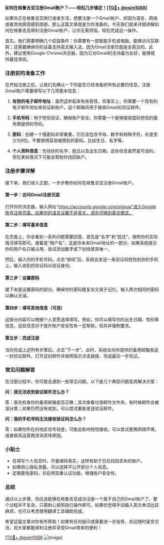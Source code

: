 **如何在格鲁吉亚注册Gmail账户？——轻松几步搞定！[[TG💪+ @esim1088](https://t.me/s/esim1088)]**

如果你正在格鲁吉亚旅行或者生活，想要注册一个Gmail账户，却因为语言、网络或者其他原因感到困惑，那么这篇文章就是为你准备的。今天我们就来详细讲解如何在格鲁吉亚顺利注册Gmail账户，让你无需烦恼，轻松完成这一操作。

首先，我们需要明确几个前提条件：你需要有一部智能手机或电脑，能够访问互联网；还需要确保你的设备支持英文输入法，因为Gmail注册页面是全英文的。此外，建议使用Google Chrome浏览器，因为它对Gmail的支持最为友好，能够提供最佳体验。

### 注册前的准备工作

在开始注册之前，让我们先确认一下你是否已经准备好所有必要的信息。注册Gmail账户需要填写以下几项基本信息：

1. **有效的电子邮件地址**：虽然这听起来有些奇怪，但事实上，你需要一个现有的电子邮件地址来验证新账户。这个邮箱将用于接收Gmail的验证邮件。
   
2. **手机号码**：用于短信验证，确保账户安全。你需要一个能够接收国际短信的服务商提供的号码。

3. **密码**：创建一个强密码非常重要，它应该包含字母、数字和特殊字符，长度至少为8位。不要使用容易被猜到的密码，比如生日、名字等。

4. **个人资料信息**：包括你的名字、姓氏以及出生日期。这些信息虽然是可选的，但在某些情况下可能会帮助你找回账户。

### 注册步骤详解

接下来，我们进入正题，一步步教你如何在格鲁吉亚注册Gmail账户。

#### 第一步：访问Gmail注册页面

打开你的浏览器，输入网址“https://accounts.google.com/signup”进入Google账号注册页面。如果你的语言设置不是英文，请先切换到英文模式。

#### 第二步：填写基本信息

在页面上，你会看到一系列问题需要回答。首先是“名字”和“姓氏”，按照你的实际情况填写即可。接着是“用户名”，这是你未来Gmail地址的一部分。如果系统提示你的用户名已被占用，尝试添加数字或下划线使其唯一。

然后，输入你的手机号码。点击“继续”后，系统会发送一条验证码短信到你的手机上。输入收到的验证码以验证身份。

#### 第三步：设置密码

接下来是设置密码的部分。确保你的密码既复杂又易于记忆。输入两次相同的密码以确认无误。

#### 第四步：填写其他信息（可选）

这部分内容可以根据个人意愿选择填写。例如，你可以填写你的出生日期、性别等信息。这些信息对于提升账户安全性有一定帮助，但并非强制要求。

#### 第五步：完成注册

当你完成上述所有步骤后，点击“下一步”。此时，系统会向你提供的备用邮箱发送一封验证邮件。打开这封邮件并按照指示点击链接，完成最后一步验证。

### 常见问题解答

在注册过程中，你可能会遇到一些常见问题。以下是几个典型问题及其解决方案：

**问：我无法收到验证邮件怎么办？**

答：首先检查你的备用邮箱是否正确；其次查看垃圾邮件文件夹，有时候邮件会被误分类；如果仍然没有收到，可以尝试重新发送验证邮件。

**问：我的手机号码无法接收验证码怎么办？**

答：如果你所在的地区信号较差，可能会影响短信接收。可以尝试更换网络环境，或者联系运营商咨询具体原因。

### 小贴士

- 在填写个人信息时，尽量保持真实，这样有助于日后找回丢失的账户。
- 如果担心隐私泄露，可以选择不公开部分个人信息。
- 定期更改密码，并启用双重认证功能，增强账户安全性。

### 总结

通过以上步骤，你应该能够在格鲁吉亚成功注册一个属于自己的Gmail账户了。整个过程并不复杂，只需耐心按照指引操作即可。如果你觉得手动输入英文单词比较麻烦，也可以考虑使用翻译工具辅助完成。

希望这篇文章对你有所帮助！如果有任何疑问或需要进一步指导，欢迎随时留言交流。祝大家都能顺利注册并享受Gmail带来的便利！

[[TG💪+ @esim1088](https://t.me/s/esim1088) ![Image](https://i.postimg.cc/4NQfJmqS/Snipaste-2025-05-13-00-14-12.png)]